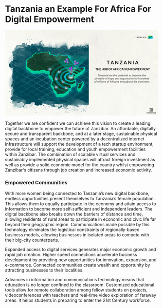 # Tanzania an Example For Africa For Digital Empowerment

![](img/example_africa.png)  

Together we are confident we can achieve this vision to create a leading digital backbone to empower the future of Zanzibar. An affordable, digitally secure and transparent backbone, and at a later stage, sustainable physical spaces and an incubation center powered by a decentralized internet infrastructure will support the development of a tech startup environment, provide for local training, education and youth empowerment facilities within Zanzibar. The combination of scalable virtual services and sustainably implemented physical spaces will attract foreign investment as well as provide a solid economic model for the country whilst empowering Zanzibar's citizens through job creation and increased economic activity. 

### Empowered Communities
With more women being connected to Tanzania’s new digital backbone, endless opportunities present themselves to Tanzania’s female population.  This allows them to equally participate in the economy and attain access to information to become more self-sufficient and independent leaders. The digital backbone also breaks down the barriers of distance and time, allowing residents of rural areas to participate in economic and civic life far beyond their geographic region. Communications made possible by this  technology eliminates the logistical constraints of regionally-based business models, allowing businesses in isolated areas to compete with their big-city counterparts. 

Expanded access to digital services generates major economic growth and rapid job creation. Higher speed connections accelerate business development by providing new opportunities for innovation, expansion, and e-commerce. Connected communities create wealth and opportunity by attracting businesses to their localities.

Advances in information and communications technology means that education is no longer confined to the classroom. Customized  educational tools allow for remote collaboration among fellow students on projects, videoconferences with teachers and real-time video exploration of faraway areas. It helps students in preparing to enter the 21st Century workforce.







